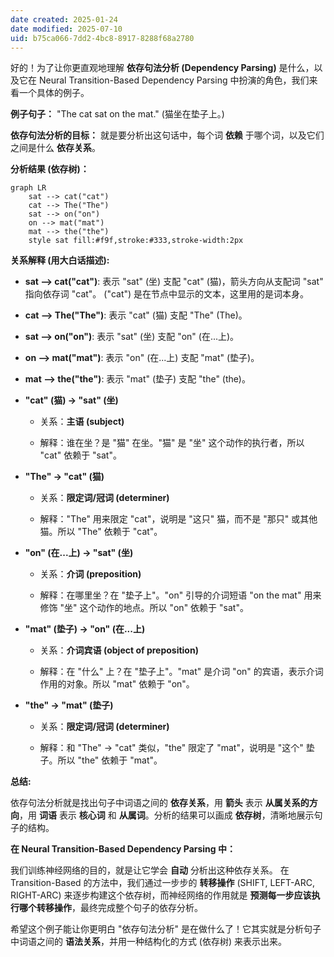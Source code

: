 ```yaml
---
date created: 2025-01-24
date modified: 2025-07-10
uid: b75ca066-7dd2-4bc8-8917-8288f68a2780
---
```


好的！为了让你更直观地理解 **依存句法分析 (Dependency Parsing)** 是什么，以及它在 Neural Transition-Based Dependency Parsing 中扮演的角色，我们来看一个具体的例子。

**例子句子：** "The cat sat on the mat." (猫坐在垫子上。)

**依存句法分析的目标：** 就是要分析出这句话中，每个词 **依赖** 于哪个词，以及它们之间是什么 **依存关系**。

**分析结果 (依存树)：**

```mermaid
graph LR
    sat --> cat("cat")
    cat --> The("The")
    sat --> on("on")
    on --> mat("mat")
    mat --> the("the")
    style sat fill:#f9f,stroke:#333,stroke-width:2px
```

**关系解释 (用大白话描述):**

- **sat --> cat("cat")**: 表示 "sat" (坐) 支配 "cat" (猫)，箭头方向从支配词 "sat" 指向依存词 "cat"。 ("cat") 是在节点中显示的文本，这里用的是词本身。
- **cat --> The("The")**: 表示 "cat" (猫) 支配 "The" (The)。
- **sat --> on("on")**: 表示 "sat" (坐) 支配 "on" (在...上)。
- **on --> mat("mat")**: 表示 "on" (在...上) 支配 "mat" (垫子)。
- **mat --> the("the")**: 表示 "mat" (垫子) 支配 "the" (the)。
- **"cat" (猫) -> "sat" (坐)**
    
    - 关系：**主语 (subject)**
        
    - 解释：谁在坐？是 "猫" 在坐。"猫" 是 "坐" 这个动作的执行者，所以 "cat" 依赖于 "sat"。
        
- **"The" -> "cat" (猫)**
    
    - 关系：**限定词/冠词 (determiner)**
        
    - 解释："The" 用来限定 "cat"，说明是 "这只" 猫，而不是 "那只" 或其他猫。所以 "The" 依赖于 "cat"。
        
- **"on" (在...上) -> "sat" (坐)**
    
    - 关系：**介词 (preposition)**
        
    - 解释：在哪里坐？在 "垫子上"。"on" 引导的介词短语 "on the mat" 用来修饰 "坐" 这个动作的地点。所以 "on" 依赖于 "sat"。
        
- **"mat" (垫子) -> "on" (在...上)**
    
    - 关系：**介词宾语 (object of preposition)**
        
    - 解释：在 "什么" 上？在 "垫子上"。"mat" 是介词 "on" 的宾语，表示介词作用的对象。所以 "mat" 依赖于 "on"。
        
- **"the" -> "mat" (垫子)**
    
    - 关系：**限定词/冠词 (determiner)**
        
    - 解释：和 "The" -> "cat" 类似，"the" 限定了 "mat"，说明是 "这个" 垫子。所以 "the" 依赖于 "mat"。
        

**总结:**

依存句法分析就是找出句子中词语之间的 **依存关系**，用 **箭头** 表示 **从属关系的方向**，用 **词语** 表示 **核心词** 和 **从属词**。分析的结果可以画成 **依存树**，清晰地展示句子的结构。

**在 Neural Transition-Based Dependency Parsing 中：**

我们训练神经网络的目的，就是让它学会 **自动** 分析出这种依存关系。 在 Transition-Based 的方法中，我们通过一步步的 **转移操作** (SHIFT, LEFT-ARC, RIGHT-ARC) 来逐步构建这个依存树，而神经网络的作用就是 **预测每一步应该执行哪个转移操作**，最终完成整个句子的依存分析。

希望这个例子能让你更明白 "依存句法分析" 是在做什么了！它其实就是分析句子中词语之间的 **语法关系**，并用一种结构化的方式 (依存树) 来表示出来。
